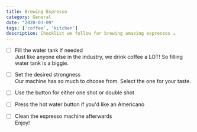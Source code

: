 ```yaml
---
title: Brewing Espresso
category: General
date: "2020-03-09"
tags: ['coffee', 'kitchen']
description: Checklist we follow for brewing amazing espressos ☕
---
```


- [ ] Fill the water tank if needed  
Just like anyone else in the industry, we drink coffee a LOT! So filling water tank is a biggie.

- [ ] Set the desired strongness  
Our machine has so much to choose from. Select the one for your taste.

- [ ] Use the button for either one shot or double shot  

- [ ] Press the hot water button if you'd like an Americano  

- [ ] Clean the espresso machine afterwards  
Enjoy!


